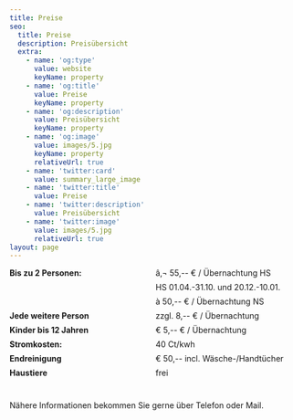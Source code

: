 ```yaml
---
title: Preise
seo:
  title: Preise
  description: Preisübersicht
  extra:
    - name: 'og:type'
      value: website
      keyName: property
    - name: 'og:title'
      value: Preise
      keyName: property
    - name: 'og:description'
      value: Preisübersicht
      keyName: property
    - name: 'og:image'
      value: images/5.jpg
      keyName: property
      relativeUrl: true
    - name: 'twitter:card'
      value: summary_large_image
    - name: 'twitter:title'
      value: Preise
    - name: 'twitter:description'
      value: Preisübersicht
    - name: 'twitter:image'
      value: images/5.jpg
      relativeUrl: true
layout: page
---
```

<div class="preistafel" style="display: grid; grid-template-columns: 1fr 1fr; grid-gap: .5rem;">
<span><strong>Bis zu 2 Personen:</strong></span>
<span>â‚¬ 55,-- € / Übernachtung HS</span>
<span>&nbsp;</span>
<span>HS 01.04.-31.10. und 20.12.-10.01.</span>
<span>&nbsp;</span>
<span>à 50,-- € / Übernachtung NS</span>
<span><strong>Jede weitere Person</strong></span>
<span>zzgl. 8,-- € / Übernachtung</span>
<span><strong>Kinder bis 12 Jahren</strong></span>
<span>€ 5,-- € / Übernachtung</span>
<span><strong>Stromkosten:</strong></span>
<span>40 Ct/kwh</span>
<span><strong>Endreinigung</strong></span>
<span>€ 50,-- incl. Wäsche-/Handtücher</span>
<span><strong>Haustiere</strong></span>
<span>frei</span>
<span style="grid-column: span 2; margin-top: 2rem;">Nähere Informationen bekommen Sie gerne über Telefon oder Mail.</span>
</div>
